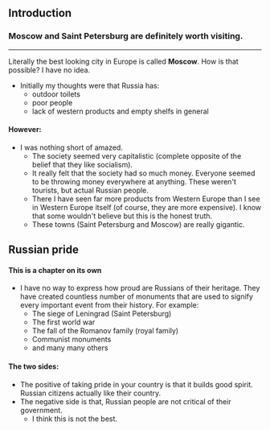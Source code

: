 ## Introduction
### Moscow and Saint Petersburg are definitely worth visiting.
----
Literally the best looking city in Europe is called **Moscow**. How is that possible? I have no idea.

- Initially my thoughts were that Russia has:
	- outdoor toilets
	- poor people
	- lack of western products and empty shelfs in general
#### However:
- I was nothing short of amazed.
	- The society seemed very capitalistic (complete opposite of the belief that they like socialism).
	- It really felt that the society had so much money. Everyone seemed to be throwing money everywhere at anything. These weren't tourists, but actual Russian people.
	- There I have seen far more products from Western Europe than I see in Western Europe itself (of course, they are more expensive). I know that some wouldn't believe but this is the honest truth.
	- These towns (Saint Petersburg and Moscow) are really gigantic. 

## Russian pride
#### This is a chapter on its own
- I have no way to express how proud are Russians of their heritage. They have created countless number of monuments that are used to signify every important event from their history. For example:
	- The siege of Leningrad (Saint Petersburg)
	- The first world war
	- The fall of the Romanov family (royal family)
	- Communist monuments
	- and many many others 
#### The two sides:
- The positive of taking pride in your country is that it builds good spirit. Russian citizens actually like their country.
- The negative side is that, Russian people are not critical of their government. 
	- I think this is not the best.